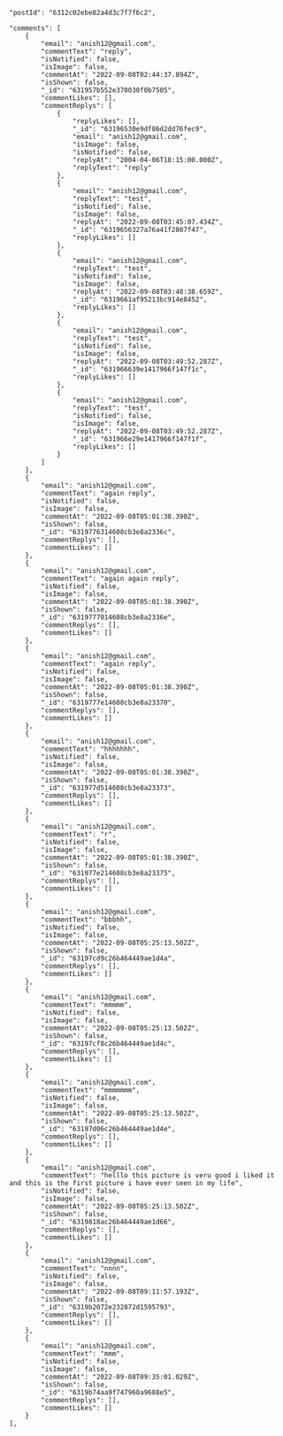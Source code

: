 
    "postId": "6312c02ebe82a4d3c7f7f6c2",
    
    "comments": [
        {
            "email": "anish12@gmail.com",
            "commentText": "reply",
            "isNotified": false,
            "isImage": false,
            "commentAt": "2022-09-08T02:44:37.894Z",
            "isShown": false,
            "_id": "631957b552e370030f0b7505",
            "commentLikes": [],
            "commentReplys": [
                {
                    "replyLikes": [],
                    "_id": "63196530e9df86d2dd76fec9",
                    "email": "anish12@gmail.com",
                    "isImage": false,
                    "isNotified": false,
                    "replyAt": "2004-04-06T18:15:00.000Z",
                    "replyText": "reply"
                },
                {
                    "email": "anish12@gmail.com",
                    "replyText": "test",
                    "isNotified": false,
                    "isImage": false,
                    "replyAt": "2022-09-08T03:45:07.434Z",
                    "_id": "6319656327a76a41f2807f47",
                    "replyLikes": []
                },
                {
                    "email": "anish12@gmail.com",
                    "replyText": "test",
                    "isNotified": false,
                    "isImage": false,
                    "replyAt": "2022-09-08T03:48:38.659Z",
                    "_id": "6319661af95213bc914e8452",
                    "replyLikes": []
                },
                {
                    "email": "anish12@gmail.com",
                    "replyText": "test",
                    "isNotified": false,
                    "isImage": false,
                    "replyAt": "2022-09-08T03:49:52.287Z",
                    "_id": "631966639e1417966f147f1c",
                    "replyLikes": []
                },
                {
                    "email": "anish12@gmail.com",
                    "replyText": "test",
                    "isNotified": false,
                    "isImage": false,
                    "replyAt": "2022-09-08T03:49:52.287Z",
                    "_id": "631966e29e1417966f147f1f",
                    "replyLikes": []
                }
            ]
        },
        {
            "email": "anish12@gmail.com",
            "commentText": "again reply",
            "isNotified": false,
            "isImage": false,
            "commentAt": "2022-09-08T05:01:38.390Z",
            "isShown": false,
            "_id": "6319776314608cb3e8a2336c",
            "commentReplys": [],
            "commentLikes": []
        },
        {
            "email": "anish12@gmail.com",
            "commentText": "again again reply",
            "isNotified": false,
            "isImage": false,
            "commentAt": "2022-09-08T05:01:38.390Z",
            "isShown": false,
            "_id": "6319777014608cb3e8a2336e",
            "commentReplys": [],
            "commentLikes": []
        },
        {
            "email": "anish12@gmail.com",
            "commentText": "again reply",
            "isNotified": false,
            "isImage": false,
            "commentAt": "2022-09-08T05:01:38.390Z",
            "isShown": false,
            "_id": "6319777e14608cb3e8a23370",
            "commentReplys": [],
            "commentLikes": []
        },
        {
            "email": "anish12@gmail.com",
            "commentText": "hhhhhhh",
            "isNotified": false,
            "isImage": false,
            "commentAt": "2022-09-08T05:01:38.390Z",
            "isShown": false,
            "_id": "631977d514608cb3e8a23373",
            "commentReplys": [],
            "commentLikes": []
        },
        {
            "email": "anish12@gmail.com",
            "commentText": "r",
            "isNotified": false,
            "isImage": false,
            "commentAt": "2022-09-08T05:01:38.390Z",
            "isShown": false,
            "_id": "631977e214608cb3e8a23375",
            "commentReplys": [],
            "commentLikes": []
        },
        {
            "email": "anish12@gmail.com",
            "commentText": "bbbhh",
            "isNotified": false,
            "isImage": false,
            "commentAt": "2022-09-08T05:25:13.502Z",
            "isShown": false,
            "_id": "63197cd9c26b464449ae1d4a",
            "commentReplys": [],
            "commentLikes": []
        },
        {
            "email": "anish12@gmail.com",
            "commentText": "mmmmm",
            "isNotified": false,
            "isImage": false,
            "commentAt": "2022-09-08T05:25:13.502Z",
            "isShown": false,
            "_id": "63197cf8c26b464449ae1d4c",
            "commentReplys": [],
            "commentLikes": []
        },
        {
            "email": "anish12@gmail.com",
            "commentText": "mmmmmmm",
            "isNotified": false,
            "isImage": false,
            "commentAt": "2022-09-08T05:25:13.502Z",
            "isShown": false,
            "_id": "63197d06c26b464449ae1d4e",
            "commentReplys": [],
            "commentLikes": []
        },
        {
            "email": "anish12@gmail.com",
            "commentText": "helllo this picture is veru good i liked it and this is the first picture i have ever seen in my life",
            "isNotified": false,
            "isImage": false,
            "commentAt": "2022-09-08T05:25:13.502Z",
            "isShown": false,
            "_id": "6319818ac26b464449ae1d66",
            "commentReplys": [],
            "commentLikes": []
        },
        {
            "email": "anish12@gmail.com",
            "commentText": "nnnn",
            "isNotified": false,
            "isImage": false,
            "commentAt": "2022-09-08T09:11:57.193Z",
            "isShown": false,
            "_id": "6319b2072e232872d1595793",
            "commentReplys": [],
            "commentLikes": []
        },
        {
            "email": "anish12@gmail.com",
            "commentText": "mmm",
            "isNotified": false,
            "isImage": false,
            "commentAt": "2022-09-08T09:35:01.029Z",
            "isShown": false,
            "_id": "6319b74aa9f747960a9688e5",
            "commentReplys": [],
            "commentLikes": []
        }
    ],
    